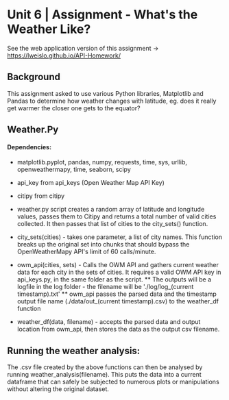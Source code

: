 # Unit 6 | Assignment - What's the Weather Like?

See the web application version of this assignment -> https://lweislo.github.io/API-Homework/

## Background

This assignment asked to use various Python libraries, Matplotlib and Pandas to determine how weather changes with latitude, eg. does it really get warmer the closer one gets to the equator?

## Weather.Py

#### Dependencies:

* matplotlib.pyplot, pandas, numpy, requests, time, sys, urllib, openweathermapy, time, seaborn, scipy
* api_key from api_keys (Open Weather Map API Key)
* citipy from citipy

* weather.py script creates a random array of latitude and longitude values, passes them to Citipy and returns a total number of valid cities collected. It then passes that list of cities to the city_sets() function.
* city_sets(cities) - takes one parameter, a list of city names. This function breaks up the original set into chunks that should bypass the OpenWeatherMapy API's limit of 60 calls/minute.
* owm_api(cities, sets) - Calls the OWM API and gathers current weather data for each city in the sets of cities. It requires a valid OWM API key in api_keys.py, in the same folder as the script.
    ** The outputs will be a logfile in the log folder - the filename will be './log/log_(current timestamp).txt'
    ** owm_api passes the parsed data and the timestamp output file name (./data/out_(current timestamp).csv) to the weather_df function
* weather_df(data, filename) - accepts the parsed data and output location from owm_api, then stores the data as the output csv filename.

## Running the weather analysis:

The .csv file created by the above functions can then be analysed by running weather_analysis(filename). This puts the data into a current dataframe that can safely be subjected to numerous plots or manipulations without altering the original dataset. 




